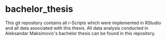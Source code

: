 # bachelor_thesis
This git repository contains all r-Scripts which were implemented in RStudio and all data associated with this thesis. All data analysis conducted in Aleksandar Maksimovic's bachelor thesis can be found in this repository.


